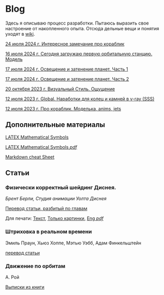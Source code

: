 # Blog

Здесь я описываю процесс разработки. Пытаюсь выразить свое настроение от накопленного опыта. Отсюда дельные вещи и понятия уходят в [wiki](https://github.com/wiresoftshade/The-Ring-wiki-blog/tree/main/wiki).

[24 июля 2024 г. Интересное замечание про кораблик](24Jul2024_worknotes.md)

[16 июля 2024 г. Сегодня загружаю первую орбитальную станцию. Модель](1607_station_worknotes.md)

[17 июля 2024 г. Освещение и затенение планет. Часть 1](Освещение-и-затенение-планет-Часть-1.md)

[17 июля 2024 г. Освещение и затенение планет. Часть 2](Освещение-и-затенение-планет-Часть-2.md)

[20 октября 2023 г. Визуальный Стиль. Ощущение](/blog/20Oct2023_worknotes.md)

[12 июля 2023 г. Global. Наработки для колец и камней в v-ray (SSS)](/blog/12Jul2023_worknotes.md)

[12 июля 2023 г. Про кораблик. Моделька, anims, jets](/blog/12Jul2023_2_worknotes.md)

## Дополнительные материалы

[LATEX Mathematical Symbols](/blog/LaTeXmath_notes.md)

[LATEX Mathematical Symbols *pdf*](/blog/additional/LaTeX_symbols.pdf)

[Markdown cheat Sheet](/blog/Markdown_cheat_Sheet.md)

## Статьи

### Физически корректный шейдинг Диснея. 

_Брент Берли, Студия анимации Уолта Диснея_ 

[Перевод статьи, разбитый по главам](./PBS-Disney/README.md) 

Для печати: [Текст](/blog/PBS-Disney/Physically-Based-Shading-at-Disney-Print(article-translate).md), [Только картинки](/blog/PBS-Disney/Изображения.md), [Eng *pdf*](/books/s2012_pbs_disney_brdf_notes_v3.pdf)

### Штриховка в реальном времени

Эмиль Праун, Хьюз Хоппе, Мэтью Уэбб, Адам Финкельштейн

[перевод статьи](blog/Real-Time-Hatching-(article-translate).md)

### Движение по орбитам

А. Рой

[Выписки из книги](blog/А.Рой-Движение-по-орбитам.md)

